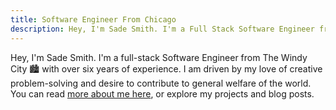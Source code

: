 ```yaml
---
title: Software Engineer From Chicago
description: Hey, I'm Sade Smith. I'm a Full Stack Software Engineer from The Windy City.
---
```


Hey, I'm Sade Smith. I'm a full-stack Software Engineer from The Windy City 🏙️ with over six years of experience. I am driven by my love of creative problem-solving and desire to contribute to general welfare of the world. You can read [ more about me here](./pages/about.html), or explore my projects and blog posts.
